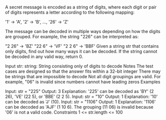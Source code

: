 A secret message is encoded as a string of digits, where each digit or pair of digits represents a letter according to the following mapping:

'1' → 'A', '2' → 'B', ..., '26' → 'Z'

The message can be decoded in multiple ways depending on how the digits are grouped. For example, the string "226" can be interpreted as:

"2 26" → 'BZ'
"22 6" → 'VF'
"2 2 6" → 'BBF'
Given a string str that contains only digits, find out how many ways it can be decoded. If the string cannot be decoded in any valid way, return 0.

Input
str: string: String consisting only of digits to decode
Notes
The test cases are designed so that the answer fits within a 32-bit integer
There may be strings that are impossible to decode
Not all digit groupings are valid. For example, "06" is invalid since numbers cannot have leading zeros
Examples

Input: str = "225"
Output: 3
Explanation: '225' can be decoded as 'BY' (2 26), 'VE' (22 5), or 'BBE' (2 2 5).
Input: str = "10"
Output: 1
Explanation: '10' can be decoded as 'J' (10).
Input: str = "1106"
Output: 1
Explanation: '1106' can be decoded as 'AJF' (1 10 6). The grouping (11 06) is invalid because '06' is not a valid code.
Constraints
1 <= str.length <= 100
